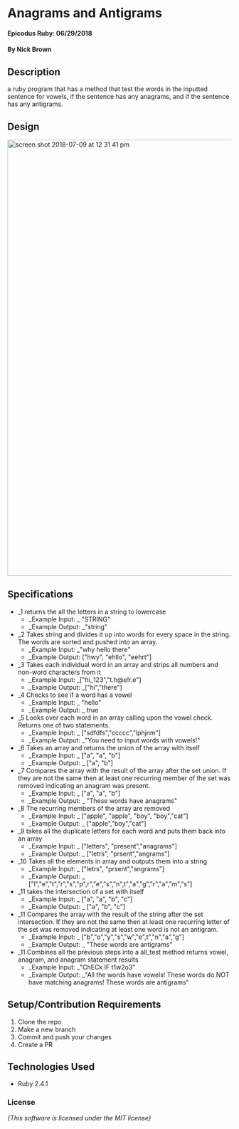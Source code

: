 # Anagrams and Antigrams

#### Epicodus Ruby: 06/29/2018

#### By Nick Brown
## Description
a ruby program that has a method that test the words in the inputted sentence for vowels, if the sentence has any anagrams, and if the sentence has any  antigrams.

## Design 

<img width="980" alt="screen shot 2018-07-09 at 12 31 41 pm" src="https://user-images.githubusercontent.com/39496805/42471851-1198dcb0-8374-11e8-87f5-f9cda24385fd.png">

## Specifications
* _1  returns the all the letters in a string to lowercase
  - _Example Input: _ "STRING"
  - _Example Output: _"string"
* _2 Takes string and divides it up into words for every space in the string. The words are sorted and pushed into an array.
  - _Example Input: _"why hello there"
  - _Example Output: ["hwy", "ehllo", "eehrt"]
* _3 Takes each individual word in an array and strips all numbers and non-word characters from it
  - _Example Input: _["hi,,123","t.h@e!r.e"]
  - _Example Output: _["hi","there"]
* _4 Checks to see if a word has a vowel
  - _Example Input: _ "hello"
  - _Example Output: _ true
* _5 Looks over each word in an array calling upon the vowel check. Returns one of two statements.
  - _Example Input: _ ["sdfdfs","ccccc","lphjnm"]
  - _Example Output: _"You need to input words with vowels!"
* _6 Takes an array and returns the union of the array with itself
  - _Example Input: _ ["a", "a", "b"]
  - _Example Output: _ ["a", "b"]
* _7 Compares the array with the result of the array after the set union. If they are not the same then at least one recurring member of the set was removed indicating an anagram was present.
  - _Example Input: _ ["a", "a", "b"]
  - _Example Output: _ "These words have anagrams"
* _8 The recurring members of the array are removed
  - _Example Input: _ ["apple", "apple", "boy", "boy","cat"]
  - _Example Output: _ ["apple","boy","cat"]
* _9 takes all the duplicate letters for each word and puts them back into an array
  - _Example Input: _ ["letters", "present","anagrams"]
  - _Example Output: _ ["letrs", "prsent","angrams"]
* _10 Takes all the elements in array and outputs them into a string
  - _Example Input: _ ["letrs", "prsent","angrams"]
  - _Example Output: _ ["l","e","t","r","s","p",r","e","s","n",t","a","g","r","a","m","s"]
* _11 takes the intersection of a set with itself
  - _Example Input: _ ["a", "a", "b", "c"]
  - _Example Output: _ ["a", "b", "c"]
* _11 Compares the array with the result of the string after the set intersection. If they are not the same then at least one recurring letter of the set was removed indicating at least one word is not an antigram.
  - _Example Input: _ ["b","o","y","s","w","e",t","n","a","g"]
  - _Example Output: _ "These words are antigrams"
* _11 Combines all the previous steps into a all_test method returns vowel, anagram, and anagram statement results
  - _Example Input: _"ChECk IF t1w2o3"
  - _Example Output: _"All the words have vowels! These words do NOT have matching anagrams! These words are antigrams"

## Setup/Contribution Requirements

1. Clone the repo
1. Make a new branch
1. Commit and push your changes
1. Create a PR

## Technologies Used

* Ruby 2.4.1

### License

*{This software is licensed under the MIT license}*
